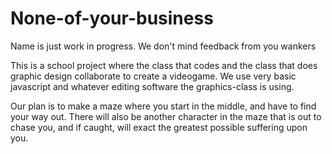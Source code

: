 # None-of-your-business
Name is just work in progress. We don't mind feedback from you wankers

This is a school project where the class that codes and the class that does graphic design collaborate to create a videogame. 
 We use very basic javascript and whatever editing software the graphics-class is using. 
 
 Our plan is to make a maze where you start in the middle, and have to find your way out. There will also be another character in the 
 maze that is out to chase you, and if caught, will exact the greatest possible suffering upon you. 
